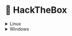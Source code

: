 # 🧃 HackTheBox

<details>

<summary>Linux </summary>



</details>

<details>

<summary>Windows</summary>



</details>

